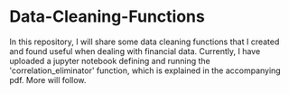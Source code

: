 # Data-Cleaning-Functions

In this repository, I will share some data cleaning functions that I created and found useful when dealing with financial data. Currently, I have uploaded a jupyter notebook defining and running the 'correlation_eliminator' function, which is explained in the accompanying pdf. More will follow.
